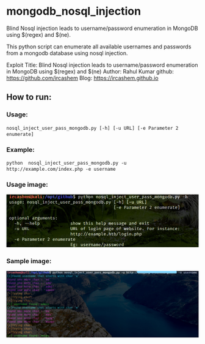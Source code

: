 # mongodb_nosql_injection
Blind Nosql injection leads to username/password enumeration in MongoDB using $(regex) and $(ne).

This python script can enumerate all available usernames and passwords from a mongodb database using nosql injection.<br />

Exploit Title: Blind Nosql injection leads to username/password enumeration in MongoDB using $(regex) and $(ne)
Author: Rahul Kumar
github: https://github.com/ircashem
Blog: https://ircashem.github.io

## How to run:

### Usage:
```
nosql_inject_user_pass_mongodb.py [-h] [-u URL] [-e Parameter 2 enumerate]
```

### Example:
```
python  nosql_inject_user_pass_mongodb.py -u http://example.com/index.php -e username
```
### Usage image:
 ![Usage](screenshot/usage.png)
### Sample image:
 ![Sample](screenshot/sample.jpg)
